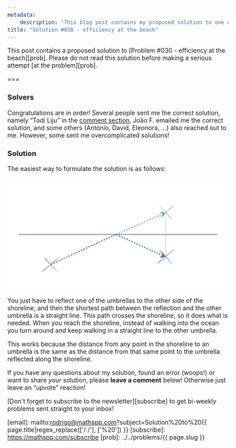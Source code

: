 ```yaml
---
metadata:
    description: "This blog post contains my proposed solution to one of the problems of this blog."
title: "Solution #030 - efficiency at the beach"
---
```


This post contains a proposed solution to [Problem #030 - efficiency at the beach][prob].
Please do not read this solution
before making a serious attempt [at the problem][prob].

===

### Solvers

Congratulations are in order!
Several people sent me the correct solution, namely “Todi Liju” in the
[comment section](http://disq.us/p/2faafjt), João F. emailed me the
correct solution, and some others (António, David, Eleonora, ...) also reached out to me.
However, some sent me overcomplicated solutions!


### Solution

The easiest way to formulate the solution is as follows:

![](_solution.png "Find the line that connects one umbrella to the reflection of the other.")


You just have to reflect one of the umbrellas to the other side of the shoreline,
and then the shortest path between the reflection and the other umbrella is a straight
line.
This path crosses the shoreline, so it does what is needed.
When you reach the shoreline, instead of walking into the ocean you turn around
and keep walking in a straight line to the other umbrella.

This works because the distance from any point in the shoreline to an umbrella
is the same as the distance from that same point to the umbrella reflected along
the shoreline.

If you have any questions about my solution, found an error (woops!) or want to share
*your* solution, please **leave a comment** below!
Otherwise just leave an “upvote” reaction!

[Don't forget to subscribe to the newsletter][subscribe] to get bi-weekly
problems sent straight to your inbox!

[email]: mailto:rodrigo@mathspp.com?subject=Solution%20to%20{{ page.title|regex_replace(['/ /'], ['%20']) }}
[subscribe]: https://mathspp.com/subscribe
[prob]: ../../problems/{{ page.slug }}
